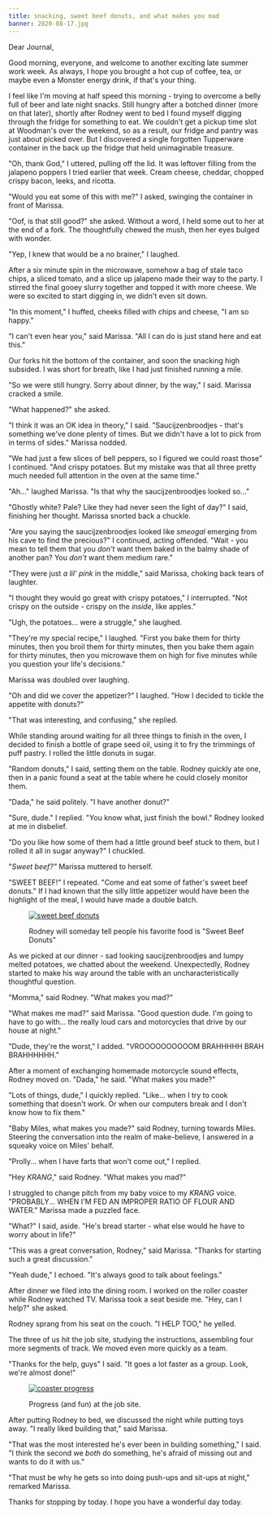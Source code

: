 ```yaml
---
title: snacking, sweet beef donuts, and what makes you mad
banner: 2020-08-17.jpg
---
```


Dear Journal,

Good morning, everyone, and welcome to another exciting late summer
work week.  As always, I hope you brought a hot cup of coffee, tea, or
maybe even a Monster energy drink, if that's your thing.

I feel like I'm moving at half speed this morning - trying to overcome
a belly full of beer and late night snacks.  Still hungry after a
botched dinner (more on that later), shortly after Rodney went to bed
I found myself digging through the fridge for something to eat.  We
couldn't get a pickup time slot at Woodman's over the weekend, so as a
result, our fridge and pantry was just about picked over.  But I
discovered a single forgotten Tupperware container in the back up the
fridge that held unimaginable treasure.

"Oh, thank God," I uttered, pulling off the lid.  It was leftover
filling from the jalapeno poppers I tried earlier that week.  Cream
cheese, cheddar, chopped crispy bacon, leeks, and ricotta.

"Would you eat some of this with me?" I asked, swinging the container
in front of Marissa.

"Oof, is that still good?" she asked.  Without a word, I held some out
to her at the end of a fork.  The thoughtfully chewed the mush, then
her eyes bulged with wonder.

"Yep, I knew that would be a no brainer," I laughed.

After a six minute spin in the microwave, somehow a bag of stale taco
chips, a sliced tomato, and a slice up jalapeno made their way to the
party.  I stirred the final gooey slurry together and topped it with
more cheese.  We were so excited to start digging in, we didn't even
sit down.

"In this moment," I huffed, cheeks filled with chips and cheese, "I am
so happy."

"I can't even hear you," said Marissa.  "All I can do is just stand
here and eat this."

Our forks hit the bottom of the container, and soon the snacking high
subsided.  I was short for breath, like I had just finished running a
mile.

"So we were still hungry.  Sorry about dinner, by the way," I said.
Marissa cracked a smile.

"What happened?" she asked.

"I think it was an OK idea in theory," I said.  "Saucijzenbroodjes -
that's something we've done plenty of times.  But we didn't have a lot
to pick from in terms of sides."  Marissa nodded.

"We had just a few slices of bell peppers, so I figured we could roast
those" I continued.  "And crispy potatoes.  But my mistake was that
all three pretty much needed full attention in the oven at the same
time."

"Ah..." laughed Marissa.  "Is that why the saucijzenbroodjes looked
so..."

"Ghostly white?  Pale?  Like they had never seen the light of day?" I
said, finishing her thought.  Marissa snorted back a chuckle.

"Are you saying the saucijzenbroodjes looked like _smeogal_ emerging
from his cave to find the precious?" I continued, acting offended.
"Wait - you mean to tell them that you _don't_ want them baked in the
balmy shade of another pan?  You _don't_ want them medium rare."

"They were just _a lil' pink_ in the middle," said Marissa, choking
back tears of laughter.

"I thought they would go great with crispy potatoes," I interrupted.
"Not crispy on the outside - crispy on the _inside_, like apples."

"Ugh, the potatoes... were a struggle," she laughed.

"They're my special recipe," I laughed.  "First you bake them for
thirty minutes, then you broil them for thirty minutes, then you bake
them again for thirty minutes, then you microwave them on high for
five minutes while you question your life's decisions."

Marissa was doubled over laughing.

"Oh and did we cover the appetizer?"  I laughed.  "How I decided to
tickle the appetite with donuts?"

"That was interesting, and confusing," she replied.

While standing around waiting for all three things to finish in the
oven, I decided to finish a bottle of grape seed oil, using it to fry
the trimmings of puff pastry.  I rolled the little donuts in sugar.

"Random donuts," I said, setting them on the table.  Rodney quickly
ate one, then in a panic found a seat at the table where he could
closely monitor them.

"Dada," he said politely.  "I have another donut?"

"Sure, dude."  I replied.  "You know what, just finish the bowl."
Rodney looked at me in disbelief.

"Do you like how some of them had a little ground beef stuck to them,
but I rolled it all in sugar anyway?" I chuckled.

"_Sweet beef?"_ Marissa muttered to herself.

"SWEET BEEF!" I repeated.  "Come and eat some of father's sweet beef
donuts."  If I had known that the silly little appetizer would have
been the highlight of the meal, I would have made a double batch.

<figure>
  <a href="/images/sweet-beef-donuts.jpg">
    <img alt="sweet beef donuts" src="/images/sweet-beef-donuts.jpg"/>
  </a>
  <figcaption>
    <p>Rodney will someday tell people his favorite food is "Sweet
Beef Donuts"</p>
  </figcaption>
</figure>

As we picked at our dinner - sad looking saucijzenbroodjes and lumpy
melted potatoes, we chatted about the weekend.  Unexpectedly, Rodney
started to make his way around the table with an uncharacteristically
thoughtful question.

"Momma," said Rodney.  "What makes you mad?"

"What makes me mad?" said Marissa.  "Good question dude.  I'm going to
have to go with... the really loud cars and motorcycles that drive by
our house at night."

"Dude, they're the worst," I added.  "VROOOOOOOOOOM BRAHHHHH BRAH
BRAHHHHHH."

After a moment of exchanging homemade motorcycle sound effects, Rodney
moved on.  "Dada," he said.  "What makes you made?"

"Lots of things, dude," I quickly replied.  "Like... when I try to
cook something that doesn't work.  Or when our computers break and I
don't know how to fix them."

"Baby Miles, what makes you made?" said Rodney, turning towards Miles.
Steering the conversation into the realm of make-believe, I answered
in a squeaky voice on Miles' behalf.

"Prolly... when I have farts that won't come out," I replied.

"Hey _KRANG_," said Rodney.  "What makes you mad?"

I struggled to change pitch from my baby voice to my _KRANG_ voice.
"PROBABLY... WHEN I'M FED AN IMPROPER RATIO OF FLOUR AND WATER."
Marissa made a puzzled face.

"What?" I said, aside.  "He's bread starter - what else would he have
to worry about in life?"

"This was a great conversation, Rodney," said Marissa.  "Thanks for
starting such a great discussion."

"Yeah dude," I echoed.  "It's always good to talk about feelings."

After dinner we filed into the dining room.  I worked on the roller
coaster while Rodney watched TV.  Marissa took a seat beside me.
"Hey, can I help?" she asked.

Rodney sprang from his seat on the couch.  "I HELP TOO," he yelled.

The three of us hit the job site, studying the instructions,
assembling four more segments of track.  We moved even more quickly as
a team.

"Thanks for the help, guys" I said.  "It goes a lot faster as a
group.  Look, we're almost done!"

<figure>
  <a href="/images/coaster-progress.jpg">
    <img alt="coaster progress" src="/images/coaster-progress.jpg"/>
  </a>
  <figcaption>
    <p>Progress (and fun) at the job site.</p>
  </figcaption>
</figure>

After putting Rodney to bed, we discussed the night while putting toys
away.  "I really liked building that," said Marissa.

"That was the most interested he's ever been in building something," I
said.  "I think the second we _both_ do something, he's afraid of
missing out and wants to do it with us."

"That must be why he gets so into doing push-ups and sit-ups at
night," remarked Marissa.

Thanks for stopping by today.  I hope you have a wonderful day today.
